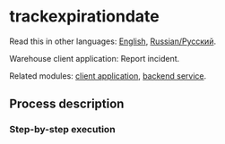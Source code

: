 # trackexpirationdate

Read this in other languages: [English](trackexpirationdate.md), [Russian/Русский](trackexpirationdate.ru.md). 

Warehouse client application: Report incident.

Related modules: [client application](../../frontend/warehouseclient.md), [backend service](../../backend/warehousebackend.md).

## Process description

### Step-by-step execution
